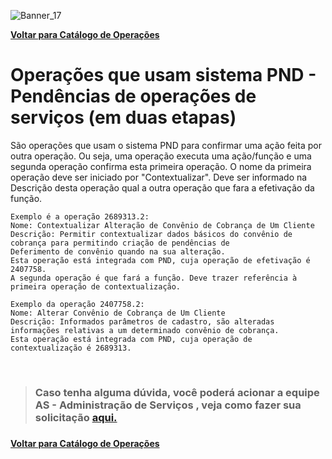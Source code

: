 ![Banner_17](/uploads/6d6b43ff6a7f652350b986160d1f6b7b/Banner_17.png)<p>

<b> [**Voltar para Catálogo de Operações**](https://fontes.intranet.bb.com.br/ctl/publico/atendimento/-/blob/master/Catalogo_de_Operacoes/Catalogo_de_Opderacoes.md)
</b> </a>

# Operações que usam sistema PND - Pendências de operações de serviços (em duas etapas)

São operações que usam o sistema PND para confirmar uma ação feita por outra operação.
Ou seja, uma operação executa uma ação/função e uma segunda operação confirma esta primeira operação.
O nome da primeira operação deve ser iniciado por "Contextualizar".
Deve ser informado na Descrição desta operação qual a outra operação que fara a efetivação da função.

```
Exemplo é a operação 2689313.2:
Nome: Contextualizar Alteração de Convênio de Cobrança de Um Cliente
Descrição: Permitir contextualizar dados básicos do convênio de cobrança para permitindo criação de pendências de 
Deferimento de convênio quando na sua alteração.
Esta operação está integrada com PND, cuja operação de efetivação é 2407758.
A segunda operação é que fará a função. Deve trazer referência à primeira operação de contextualização.

Exemplo da operação 2407758.2:
Nome: Alterar Convênio de Cobrança de Um Cliente
Descrição: Informados parâmetros de cadastro, são alteradas informações relativas a um determinado convênio de cobrança.
Esta operação está integrada com PND, cuja operação de contextualização é 2689313.
```
<br>

> ### Caso tenha alguma dúvida, você poderá acionar a equipe AS - Administração de Serviços , veja como fazer sua solicitação <b> <a href=https://fontes.intranet.bb.com.br/ctl/publico/atendimento/-/blob/master/Cat%C3%A1logo_de_Aplica%C3%A7%C3%B5es%20/Como_Solicitar_Atendimento.md> aqui.</b></a><h3>
<b> [**Voltar para Catálogo de Operações**](https://fontes.intranet.bb.com.br/ctl/publico/atendimento/-/blob/master/Catalogo_de_Operacoes/Catalogo_de_Opderacoes.md)
 </a>

